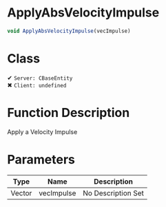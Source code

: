 # ApplyAbsVelocityImpulse
```js	
void ApplyAbsVelocityImpulse(vecImpulse)
```
# Class
✔ `Server: CBaseEntity`  
✖ `Client: undefined`  

# Function Description
Apply a Velocity Impulse
# Parameters
Type|Name|Description
--|--|--
Vector|vecImpulse|No Description Set

